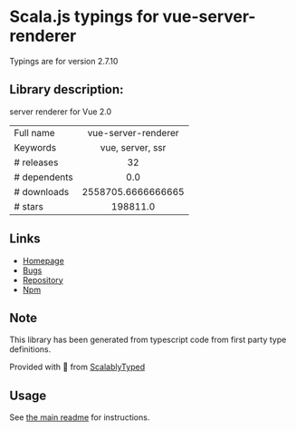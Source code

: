 
# Scala.js typings for vue-server-renderer

Typings are for version 2.7.10

## Library description:
server renderer for Vue 2.0

|                    |                 |
| ------------------ | :-------------: |
| Full name          | vue-server-renderer |
| Keywords           | vue, server, ssr |
| # releases         | 32 |
| # dependents       | 0.0 |
| # downloads        | 2558705.6666666665 |
| # stars            | 198811.0 |

## Links
- [Homepage](https://github.com/vuejs/vue/tree/dev/packages/vue-server-renderer#readme)
- [Bugs](https://github.com/vuejs/vue/issues)
- [Repository](https://github.com/vuejs/vue)
- [Npm](https://www.npmjs.com/package/vue-server-renderer)
    


## Note
This library has been generated from typescript code from first party type definitions.

Provided with :purple_heart: from [ScalablyTyped](https://github.com/oyvindberg/ScalablyTyped)

## Usage
See [the main readme](../../readme.md) for instructions.



